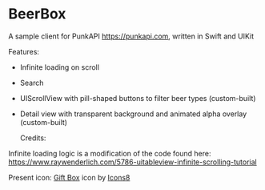 #  BeerBox

A sample client for PunkAPI https://punkapi.com, written in Swift and UIKit

  

Features:
- Infinite loading on scroll
- Search
- UIScrollView with pill-shaped buttons to filter beer types (custom-built)
- Detail view with transparent background and animated alpha overlay (custom-built) 
  

  Credits:

Infinite loading logic is a modification of the code found here: https://www.raywenderlich.com/5786-uitableview-infinite-scrolling-tutorial

Present icon: <a target="_blank" href="https://icons8.com/icon/jGJ3dTsFA7IV/gift-box">Gift Box</a> icon by <a target="_blank" href="https://icons8.com">Icons8</a>
